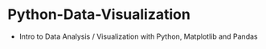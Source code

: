 # Python-Data-Visualization

- Intro to Data Analysis / Visualization with Python, Matplotlib and Pandas
